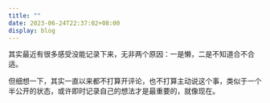 ```yaml
---
title: ""
date: 2023-06-24T22:37:02+08:00
display: blog
---
```


其实最近有很多感受没能记录下来，无非两个原因：一是懒，二是不知道合不合适。

但细想一下，其实一直以来都不打算开评论，也不打算主动说这个事，类似于一个半公开的状态，或许即时记录自己的想法才是最重要的，就像现在。
